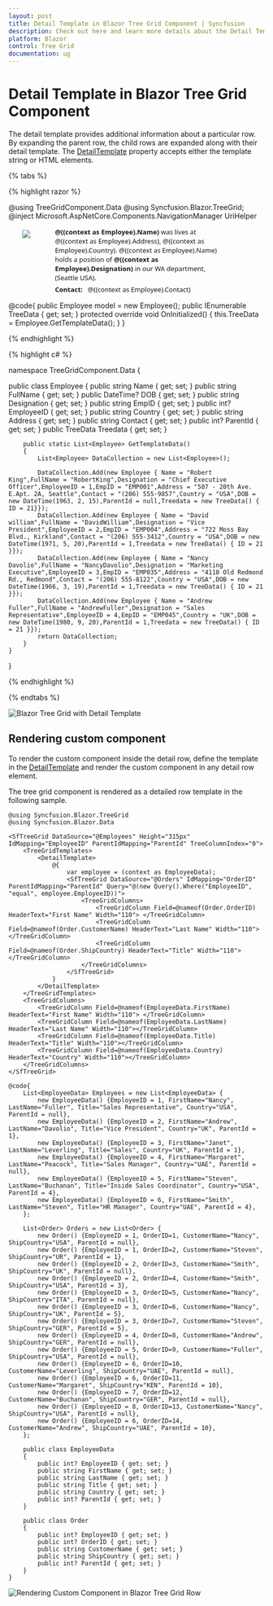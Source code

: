 ```yaml
---
layout: post
title: Detail Template in Blazor Tree Grid Component | Syncfusion
description: Check out here and learn more details about the Detail Template in the Syncfusion Blazor Tree Grid component.
platform: Blazor
control: Tree Grid
documentation: ug
---
```


# Detail Template in Blazor Tree Grid Component

The detail template provides additional information about a particular row. By expanding the parent row, the child rows are expanded along with their detail template. The [DetailTemplate](https://help.syncfusion.com/cr/blazor/Syncfusion.Blazor~Syncfusion.Blazor.TreeGrid.SfTreeGrid~DetailTemplate.html) property accepts either the template string or HTML elements.

{% tabs %}

{% highlight razor %}

@using TreeGridComponent.Data
@using Syncfusion.Blazor.TreeGrid;
@inject Microsoft.AspNetCore.Components.NavigationManager UriHelper

<SfTreeGrid Height="400" DataSource="@TreeData" IdMapping="EmployeeID" ParentIdMapping="ParentId" TreeColumnIndex="0">
    <TreeGridTemplates>
        <DetailTemplate>
            <div style="position: relative; display: inline-block; float: left; font-weight: bold; width: 10%;padding:5px 4px 2px 27px;;">
                <img src="@UriHelper.ToAbsoluteUri($"images/"+ (context as Employee).Name +".png")" />
            </div>
            <div style="padding-left: 10px; display: inline-block; width: 66%; text-wrap: normal;font-size:13px;font-family:'Segoe UI';">
                <div class="e-description" style="word-wrap: break-word;">
                    <b>@((context as Employee).Name)</b> was lives at @((context as Employee).Address), @((context as Employee).Country). @((context as Employee).Name) holds a position of <b>@((context as Employee).Designation)</b> in our WA department, (Seattle USA).
                </div>
                <div class="e-description" style="word-wrap: break-word;margin-top:5px;">
                    <b style="margin-right:10px;">Contact:</b>@((context as Employee).Contact)
                </div>
            </div>
        </DetailTemplate>
    </TreeGridTemplates>
    <TreeGridColumns>
        <TreeGridColumn Field="Name" HeaderText="Name" Width="160"></TreeGridColumn>
        <TreeGridColumn Field="DOB" HeaderText="DOB" Width="10" Type="Syncfusion.Blazor.Grids.ColumnType.Date" Format="yMd"></TreeGridColumn>
        <TreeGridColumn Field="Designation" HeaderText="Designation" Width="120"></TreeGridColumn>
        <TreeGridColumn Field="EmpID" HeaderText="Employee ID" Width="80" TextAlign="Syncfusion.Blazor.Grids.TextAlign.Right"></TreeGridColumn>
        <TreeGridColumn Field="Country" HeaderText="Country" Width="100"></TreeGridColumn>
    </TreeGridColumns>
</SfTreeGrid>


@code{
    public Employee model = new Employee();
    public IEnumerable<Employee> TreeData { get; set; }
    protected override void OnInitialized()
    {
        this.TreeData = Employee.GetTemplateData();
    }
}

{% endhighlight %}

{% highlight c# %}

namespace TreeGridComponent.Data {

public class Employee
    {
        public string Name { get; set; }
        public string FullName { get; set; }
        public DateTime? DOB { get; set; }
        public string Designation { get; set; }
        public string EmpID { get; set; }
        public int? EmployeeID { get; set; }
        public string Country { get; set; }
        public string Address { get; set; }
        public string Contact { get; set; }
        public int? ParentId { get; set; }
        public TreeData Treedata { get; set; }

        public static List<Employee> GetTemplateData()
        {
            List<Employee> DataCollection = new List<Employee>();

            DataCollection.Add(new Employee { Name = "Robert King",FullName = "RobertKing",Designation = "Chief Executive Officer",EmployeeID = 1,EmpID = "EMP001",Address = "507 - 20th Ave. E.Apt. 2A, Seattle",Contact = "(206) 555-9857",Country = "USA",DOB = new DateTime(1963, 2, 15),ParentId = null,Treedata = new TreeData() { ID = 21}});
            DataCollection.Add(new Employee { Name = "David william",FullName = "DavidWilliam",Designation = "Vice President",EmployeeID = 2,EmpID = "EMP004",Address = "722 Moss Bay Blvd., Kirkland",Contact = "(206) 555-3412",Country = "USA",DOB = new DateTime(1971, 5, 20),ParentId = 1,Treedata = new TreeData() { ID = 21 }});
            DataCollection.Add(new Employee { Name = "Nancy Davolio",FullName = "NancyDavolio",Designation = "Marketing Executive",EmployeeID = 3,EmpID = "EMP035",Address = "4110 Old Redmond Rd., Redmond",Contact = "(206) 555-8122",Country = "USA",DOB = new DateTime(1966, 3, 19),ParentId = 1,Treedata = new TreeData() { ID = 21 }});
            DataCollection.Add(new Employee { Name = "Andrew Fuller",FullName = "AndrewFuller",Designation = "Sales Representative",EmployeeID = 4,EmpID = "EMP045",Country = "UK",DOB = new DateTime(1980, 9, 20),ParentId = 1,Treedata = new TreeData() { ID = 21 }});
            return DataCollection;
        }
    }
}

{% endhighlight %}

{% endtabs %}

![Blazor Tree Grid with Detail Template](../images/blazor-treegrid-detail-template.png)

## Rendering custom component

To render the custom component inside the detail row, define the template in the [DetailTemplate](../templates/#detailtemplates-component) and render the custom component in any detail row element.

The tree grid component is rendered as a detailed row template in the following sample.

```cshtml
@using Syncfusion.Blazor.TreeGrid
@using Syncfusion.Blazor.Data

<SfTreeGrid DataSource="@Employees" Height="315px" IdMapping="EmployeeID" ParentIdMapping="ParentId" TreeColumnIndex="0">
    <TreeGridTemplates>
        <DetailTemplate>
            @{
                var employee = (context as EmployeeData);
                <SfTreeGrid DataSource="@Orders" IdMapping="OrderID" ParentIdMapping="ParentId" Query="@(new Query().Where("EmployeeID", "equal", employee.EmployeeID))">
                    <TreeGridColumns>
                        <TreeGridColumn Field=@nameof(Order.OrderID) HeaderText="First Name" Width="110"> </TreeGridColumn>
                        <TreeGridColumn Field=@nameof(Order.CustomerName) HeaderText="Last Name" Width="110"></TreeGridColumn>
                        <TreeGridColumn Field=@nameof(Order.ShipCountry) HeaderText="Title" Width="110"></TreeGridColumn>
                    </TreeGridColumns>
                </SfTreeGrid>
            }
        </DetailTemplate>
    </TreeGridTemplates>
    <TreeGridColumns>
        <TreeGridColumn Field=@nameof(EmployeeData.FirstName) HeaderText="First Name" Width="110"> </TreeGridColumn>
        <TreeGridColumn Field=@nameof(EmployeeData.LastName) HeaderText="Last Name" Width="110"></TreeGridColumn>
        <TreeGridColumn Field=@nameof(EmployeeData.Title) HeaderText="Title" Width="110"></TreeGridColumn>
        <TreeGridColumn Field=@nameof(EmployeeData.Country) HeaderText="Country" Width="110"></TreeGridColumn>
    </TreeGridColumns>
</SfTreeGrid>

@code{
    List<EmployeeData> Employees = new List<EmployeeData> {
        new EmployeeData() {EmployeeID = 1, FirstName="Nancy", LastName="Fuller", Title="Sales Representative", Country="USA", ParentId = null},
        new EmployeeData() {EmployeeID = 2, FirstName="Andrew", LastName="Davolio", Title="Vice President", Country="UK", ParentId = 1},
        new EmployeeData() {EmployeeID = 3, FirstName="Janet", LastName="Leverling", Title="Sales", Country="UK", ParentId = 1},
        new EmployeeData() {EmployeeID = 4, FirstName="Margaret", LastName="Peacock", Title="Sales Manager", Country="UAE", ParentId = null},
        new EmployeeData() {EmployeeID = 5, FirstName="Steven", LastName="Buchanan", Title="Inside Sales Coordinator", Country="USA", ParentId = 4},
        new EmployeeData() {EmployeeID = 6, FirstName="Smith", LastName="Steven", Title="HR Manager", Country="UAE", ParentId = 4},
    };

    List<Order> Orders = new List<Order> {
        new Order() {EmployeeID = 1, OrderID=1, CustomerName="Nancy", ShipCountry="USA", ParentId = null},
        new Order() {EmployeeID = 1, OrderID=2, CustomerName="Steven", ShipCountry="UR", ParentId = 1},
        new Order() {EmployeeID = 2, OrderID=3, CustomerName="Smith", ShipCountry="UK", ParentId = null},
        new Order() {EmployeeID = 2, OrderID=4, CustomerName="Smith", ShipCountry="USA", ParentId = 3},
        new Order() {EmployeeID = 3, OrderID=5, CustomerName="Nancy", ShipCountry="ITA", ParentId = null},
        new Order() {EmployeeID = 3, OrderID=6, CustomerName="Nancy", ShipCountry="UK", ParentId = 5},
        new Order() {EmployeeID = 3, OrderID=7, CustomerName="Steven", ShipCountry="GER", ParentId = 5},
        new Order() {EmployeeID = 4, OrderID=8, CustomerName="Andrew", ShipCountry="GER", ParentId = null},
        new Order() {EmployeeID = 5, OrderID=9, CustomerName="Fuller", ShipCountry="USA", ParentId = null},
        new Order() {EmployeeID = 6, OrderID=10, CustomerName="Leverling", ShipCountry="UAE", ParentId = null},
        new Order() {EmployeeID = 6, OrderID=11, CustomerName="Margaret", ShipCountry="KEN", ParentId = 10},
        new Order() {EmployeeID = 7, OrderID=12, CustomerName="Buchanan", ShipCountry="GER", ParentId = null},
        new Order() {EmployeeID = 8, OrderID=13, CustomerName="Nancy", ShipCountry="USA", ParentId = null},
        new Order() {EmployeeID = 6, OrderID=14, CustomerName="Andrew", ShipCountry="UAE", ParentId = 10},
    };

    public class EmployeeData
    {
        public int? EmployeeID { get; set; }
        public string FirstName { get; set; }
        public string LastName { get; set; }
        public string Title { get; set; }
        public string Country { get; set; }
        public int? ParentId { get; set; }
    }

    public class Order
    {
        public int? EmployeeID { get; set; }
        public int? OrderID { get; set; }
        public string CustomerName { get; set; }
        public string ShipCountry { get; set; }
        public int? ParentId { get; set; }
    }
}
```

![Rendering Custom Component in Blazor Tree Grid Row](../images/blazor-treegrid-row-with-custom-component.png)